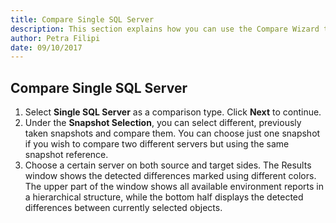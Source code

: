 ```yaml
---
title: Compare Single SQL Server
description: This section explains how you can use the Compare Wizard to compare different snapshots of your environment.
author: Petra Filipi
date: 09/10/2017
---
```

## Compare Single SQL Server
1. Select __Single SQL Server__ as a comparison type. Click __Next__ to continue.
2. Under the __Snapshot Selection__, you can select different, previously taken snapshots and compare them. You can choose just one snapshot if you wish to compare two different servers but using the same snapshot reference.
3. Choose a certain server on both source and target sides. The Results window shows the detected differences marked using different colors. The upper part of the window shows all available environment reports in a hierarchical structure, while the bottom half displays the detected differences between currently selected objects.